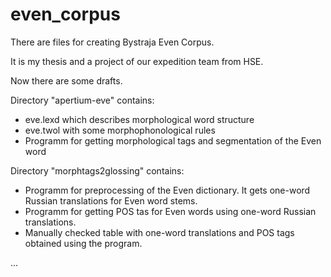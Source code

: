 # even_corpus
There are files for creating Bystraja Even Corpus.

It is my thesis and a project of our expedition team from HSE.

Now there are some drafts.

Directory "apertium-eve" contains:
- eve.lexd which describes morphological word structure
- eve.twol with some morphophonological rules
- Programm for getting morphological tags and segmentation of the Even word

Directory "morphtags2glossing" contains:
- Programm for preprocessing of the Even dictionary. It gets one-word Russian translations for Even word stems.
- Programm for getting POS tas for Even words using one-word Russian translations.
- Manually checked table with one-word translations and POS tags obtained using the program.

...
